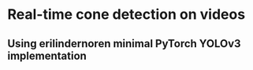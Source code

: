 # Real-time cone detection on videos

## Using erilindernoren minimal PyTorch YOLOv3 implementation

